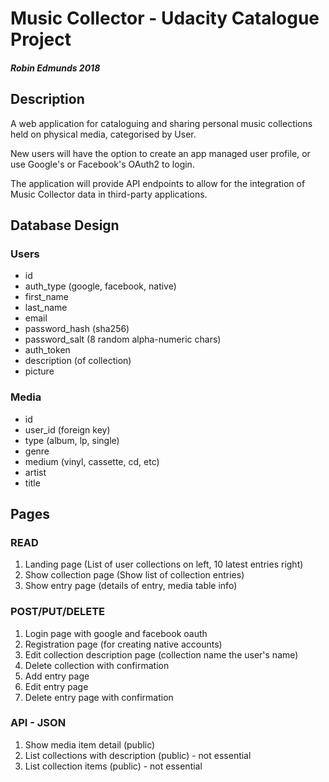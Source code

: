 # Music Collector - Udacity Catalogue Project
##### Robin Edmunds 2018

## Description
A web application for cataloguing and sharing personal music collections held on physical media, categorised by User.

New users will have the option to create an app managed user profile, or use Google's or Facebook's OAuth2 to login.

The application will provide API endpoints to allow for the integration of Music Collector data in third-party applications.

## Database Design

### Users
- id
- auth_type (google, facebook, native)
- first_name
- last_name
- email
- password_hash (sha256)
- password_salt (8 random alpha-numeric chars)
- auth_token
- description (of collection)
- picture

### Media
- id
- user_id (foreign key)
- type (album, lp, single)
- genre
- medium (vinyl, cassette, cd, etc)
- artist
- title

## Pages

### READ
1. Landing page (List of user collections on left, 10 latest entries right)
1. Show collection page (Show list of collection entries)
1. Show entry page (details of entry, media table info)

### POST/PUT/DELETE
1. Login page with google and facebook oauth
1. Registration page (for creating native accounts)
1. Edit collection description page (collection name the user's name)
1. Delete collection with confirmation
1. Add entry page
1. Edit entry page
1. Delete entry page with confirmation

### API - JSON
1. Show media item detail (public)
1. List collections with description (public) - not essential
1. List collection items (public) - not essential
